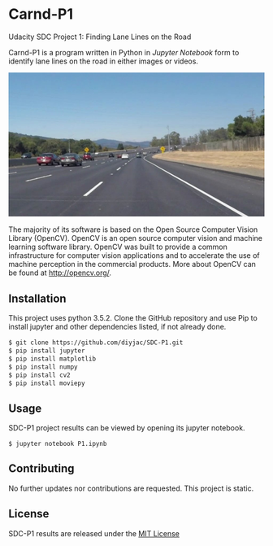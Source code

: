 # Carnd-P1
Udacity SDC Project 1: Finding Lane Lines on the Road

Carnd-P1 is a program written in Python in *Jupyter Notebook* form to identify lane lines on the road in either images or videos.

![Example SDC-P1 Image](./test_images/solidWhiteCurve.jpg)

The majority of its software is based on the Open Source Computer Vision Library (OpenCV).  OpenCV is an open source computer vision and machine learning software library. OpenCV was built to provide a common infrastructure for computer vision applications and to accelerate the use of machine perception in the commercial products.  More about OpenCV can be found at http://opencv.org/.

## Installation

This project uses python 3.5.2.  Clone the GitHub repository and use Pip to install jupyter and other dependencies listed, if not already done.

```
$ git clone https://github.com/diyjac/SDC-P1.git
$ pip install jupyter
$ pip install matplotlib
$ pip install numpy
$ pip install cv2
$ pip install moviepy
```

## Usage

SDC-P1 project results can be viewed by opening its jupyter notebook.

```
$ jupyter notebook P1.ipynb
```

## Contributing

No further updates nor contributions are requested.  This project is static.

## License

SDC-P1 results are released under the [MIT License](./LICENSE)
